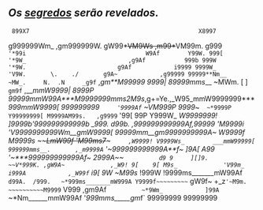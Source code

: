 ## _Os [segredos](https://youtu.be/R0G6FrLD9j0) serão revelados._

     899X7                                                X8997
   g999999Wm_                                         ,gm999999W.
 gW99*~~~~VM9Ws                                     ,m99*~~~~VM99m.
g999`       '*99i                                  W9Af        Y99W.
999[          '*9W_                             ,g9Af           999b
999W            '*9W.                          g9Af            i9999
9999W_            'V9W.       \.    ./       g9A~            ,g99999
99999**Nm__          ~MW_.     N.  .N     _g9f`         ,_gm**M99999
9999|   89999mms___    ~MWm.    [ ]`    gm9f`   ,___mmW9999|   8999P
99999mmW99A***M9999999mms2M9s_,g+=Ye.,_W95_mmW9999999****999mmW9999[
999999999`     '9999Af`  ~VM999P    9999*~`  ~*9999P      Y99999999[
M9999AM99s.   ,g9999`       '99[    99P        Y999W_    _W99*99999!
]9999b'*999999999999b       _999.  d99b.      ,999999999999Af,99999
'M9999i 'V*9999999999Wm__gmW9999[  99999mm__gm9999999999A*~  W9999f
  M9999s      ~~~~~~~~~~~~LmW99f   'M99ms7~~~~~~~~~~~`     ,W9999!
   V9999Ws_        ___mmW99999[      999999mms__.       ,_m9999A`
    '~*999999999999A**f~   ]9A[      A99   '~***999999999999Af~
        2999A*~~`          d9 9     ][]9.          ~~V*999K.
     ,gW9A~             ,_W9! 9[    9[ M9s_             'V99m_
    i999A            ,_W99f` i9[    9W  ~M99s_            !999W
    !9999ms_______mW99Af`   d99A.  /999.   ~*999ms_______mW999A
     Y9999f~~~~~~~~~`     gW9f~ +_z`'~M9m.     ~~~~~~~~~~M9999`
      V999            ,gm9Af`          ~*9Wm_            ]99A`
        ~*Nm______mmW99Af                 '*999mms_____gm*f`
           99999999                              99999999
